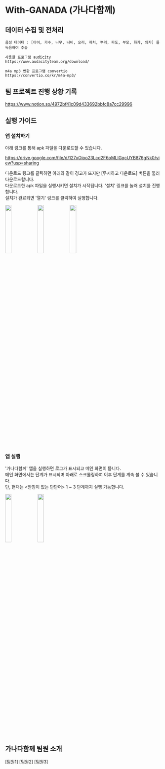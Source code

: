 # With-GANADA (가나다함께)

## 데이터 수집 및 전처리
    음성 데이터 : [아이, 가수, 나무, 나비, 오리, 까치, 뿌리, 파도, 부모, 화가, 의자] 를 녹음하여 추출
    
    사용한 프로그램 audicity
    https://www.audacityteam.org/download/ 

    m4a mp3 변환 프로그램 convertio
    https://convertio.co/kr/m4a-mp3/

## 팀 프로젝트 진행 상황 기록
https://www.notion.so/4972bf41c09d433692bbfc8a7cc29996



## 실행 가이드
### 앱 설치하기
아래 링크를 통해 apk 파일을 다운로드할 수 있습니다. 

https://drive.google.com/file/d/127xOioo23Lcd2F6oMLlGqcUYB876gNk0/view?usp=sharing


다운로드 링크를 클릭하면 아래와 같이 경고가 뜨지만 [무시하고 다운로드] 버튼을 툴러 다운로드합니다. <br>
다운로드한 apk 파일을 실행시키면 설치가 시작됩니다. '설치' 링크를 눌러 설치를 진행합니다. <br>
설치가 완료되면 '열기' 링크를 클릭하여 실행합니다.

<img src="https://user-images.githubusercontent.com/63789657/189565466-9c2ada53-f0ae-4a82-80d3-b8e9f44fbe29.jpg" width="20%"> <img src="https://user-images.githubusercontent.com/63789657/189565474-dc22c336-ec57-43be-89a6-e1c901d606aa.jpg" width="20%">  <img src="https://user-images.githubusercontent.com/63789657/189565662-fb0d3ffd-1847-4d33-8afb-6ef6b5e419a4.jpg" width="20%">


### 앱 실행
'가나다함께' 앱을 실행하면 로그가 표시되고 메인 화면이 뜹니다. <br>
메인 화면에서는 단계가 표시되며 아래로 스크롤링하여 이후 단계를 계속 볼 수 있습니다. <br>
단, 현재는 <받침이 없는 단단어> 1 ~ 3 단계까지 실행 가능합니다. <br>

<img src="https://user-images.githubusercontent.com/63789657/189565944-a22f5500-10a8-4f03-bc2c-a7fa49ec0465.jpg" width="20%">  <img src="https://user-images.githubusercontent.com/63789657/189566072-942a9865-aa79-40a6-a5ff-8aa574d9de69.jpg" width="20%">



## 가나다함께 팀원 소개
[팀원1]
[팀원2]
[팀원3]
